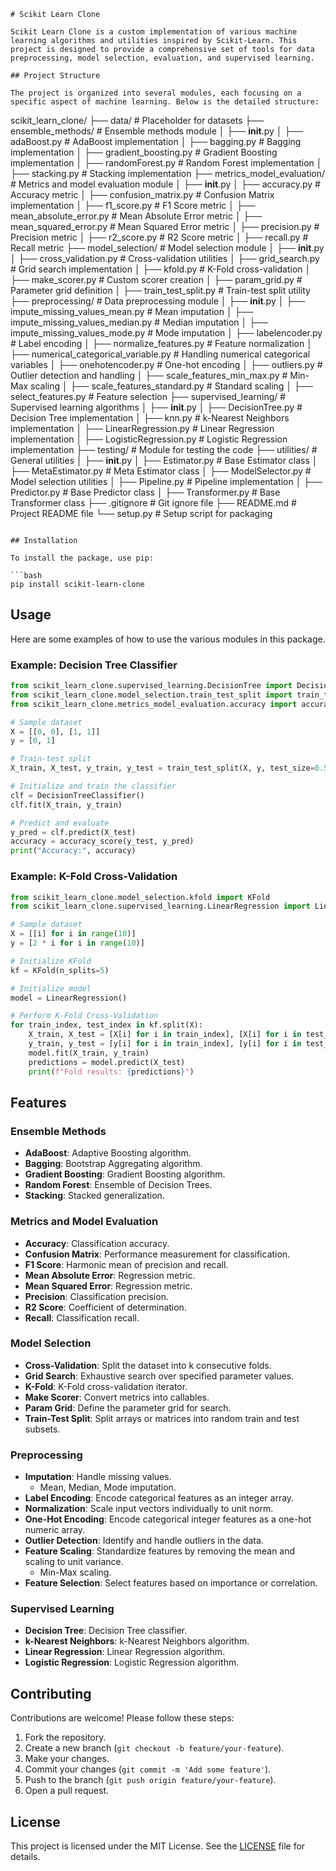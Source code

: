 ```
# Scikit Learn Clone

Scikit Learn Clone is a custom implementation of various machine learning algorithms and utilities inspired by Scikit-Learn. This project is designed to provide a comprehensive set of tools for data preprocessing, model selection, evaluation, and supervised learning.

## Project Structure

The project is organized into several modules, each focusing on a specific aspect of machine learning. Below is the detailed structure:

```
scikit_learn_clone/
├── data/                                  # Placeholder for datasets
├── ensemble_methods/                      # Ensemble methods module
│   ├── __init__.py
│   ├── adaBoost.py                        # AdaBoost implementation
│   ├── bagging.py                         # Bagging implementation
│   ├── gradient_boosting.py               # Gradient Boosting implementation
│   ├── randomForest.py                    # Random Forest implementation
│   ├── stacking.py                        # Stacking implementation
├── metrics_model_evaluation/              # Metrics and model evaluation module
│   ├── __init__.py
│   ├── accuracy.py                        # Accuracy metric
│   ├── confusion_matrix.py                # Confusion Matrix implementation
│   ├── f1_score.py                        # F1 Score metric
│   ├── mean_absolute_error.py             # Mean Absolute Error metric
│   ├── mean_squared_error.py              # Mean Squared Error metric
│   ├── precision.py                       # Precision metric
│   ├── r2_score.py                        # R2 Score metric
│   ├── recall.py                          # Recall metric
├── model_selection/                       # Model selection module
│   ├── __init__.py
│   ├── cross_validation.py                # Cross-validation utilities
│   ├── grid_search.py                     # Grid search implementation
│   ├── kfold.py                           # K-Fold cross-validation
│   ├── make_scorer.py                     # Custom scorer creation
│   ├── param_grid.py                      # Parameter grid definition
│   ├── train_test_split.py                # Train-test split utility
├── preprocessing/                         # Data preprocessing module
│   ├── __init__.py
│   ├── impute_missing_values_mean.py      # Mean imputation
│   ├── impute_missing_values_median.py    # Median imputation
│   ├── impute_missing_values_mode.py      # Mode imputation
│   ├── labelencoder.py                    # Label encoding
│   ├── normalize_features.py              # Feature normalization
│   ├── numerical_categorical_variable.py  # Handling numerical categorical variables
│   ├── onehotencoder.py                   # One-hot encoding
│   ├── outliers.py                        # Outlier detection and handling
│   ├── scale_features_min_max.py          # Min-Max scaling
│   ├── scale_features_standard.py         # Standard scaling
│   ├── select_features.py                 # Feature selection
├── supervised_learning/                   # Supervised learning algorithms
│   ├── __init__.py
│   ├── DecisionTree.py                    # Decision Tree implementation
│   ├── knn.py                             # k-Nearest Neighbors implementation
│   ├── LinearRegression.py                # Linear Regression implementation
│   ├── LogisticRegression.py              # Logistic Regression implementation
├── testing/                               # Module for testing the code
├── utilities/                             # General utilities
│   ├── __init__.py
│   ├── Estimator.py                       # Base Estimator class
│   ├── MetaEstimator.py                   # Meta Estimator class
│   ├── ModelSelector.py                   # Model selection utilities
│   ├── Pipeline.py                        # Pipeline implementation
│   ├── Predictor.py                       # Base Predictor class
│   ├── Transformer.py                     # Base Transformer class
├── .gitignore                             # Git ignore file
├── README.md                              # Project README file
└── setup.py                               # Setup script for packaging
```

## Installation

To install the package, use pip:

```bash
pip install scikit-learn-clone
```

## Usage

Here are some examples of how to use the various modules in this package.

### Example: Decision Tree Classifier

```python
from scikit_learn_clone.supervised_learning.DecisionTree import DecisionTreeClassifier
from scikit_learn_clone.model_selection.train_test_split import train_test_split
from scikit_learn_clone.metrics_model_evaluation.accuracy import accuracy_score

# Sample dataset
X = [[0, 0], [1, 1]]
y = [0, 1]

# Train-test split
X_train, X_test, y_train, y_test = train_test_split(X, y, test_size=0.5)

# Initialize and train the classifier
clf = DecisionTreeClassifier()
clf.fit(X_train, y_train)

# Predict and evaluate
y_pred = clf.predict(X_test)
accuracy = accuracy_score(y_test, y_pred)
print("Accuracy:", accuracy)
```

### Example: K-Fold Cross-Validation

```python
from scikit_learn_clone.model_selection.kfold import KFold
from scikit_learn_clone.supervised_learning.LinearRegression import LinearRegression

# Sample dataset
X = [[i] for i in range(10)]
y = [2 * i for i in range(10)]

# Initialize KFold
kf = KFold(n_splits=5)

# Initialize model
model = LinearRegression()

# Perform K-Fold Cross-Validation
for train_index, test_index in kf.split(X):
    X_train, X_test = [X[i] for i in train_index], [X[i] for i in test_index]
    y_train, y_test = [y[i] for i in train_index], [y[i] for i in test_index]
    model.fit(X_train, y_train)
    predictions = model.predict(X_test)
    print(f"Fold results: {predictions}")
```

## Features

### Ensemble Methods

- **AdaBoost**: Adaptive Boosting algorithm.
- **Bagging**: Bootstrap Aggregating algorithm.
- **Gradient Boosting**: Gradient Boosting algorithm.
- **Random Forest**: Ensemble of Decision Trees.
- **Stacking**: Stacked generalization.

### Metrics and Model Evaluation

- **Accuracy**: Classification accuracy.
- **Confusion Matrix**: Performance measurement for classification.
- **F1 Score**: Harmonic mean of precision and recall.
- **Mean Absolute Error**: Regression metric.
- **Mean Squared Error**: Regression metric.
- **Precision**: Classification precision.
- **R2 Score**: Coefficient of determination.
- **Recall**: Classification recall.

### Model Selection

- **Cross-Validation**: Split the dataset into k consecutive folds.
- **Grid Search**: Exhaustive search over specified parameter values.
- **K-Fold**: K-Fold cross-validation iterator.
- **Make Scorer**: Convert metrics into callables.
- **Param Grid**: Define the parameter grid for search.
- **Train-Test Split**: Split arrays or matrices into random train and test subsets.

### Preprocessing

- **Imputation**: Handle missing values.
  - Mean, Median, Mode imputation.
- **Label Encoding**: Encode categorical features as an integer array.
- **Normalization**: Scale input vectors individually to unit norm.
- **One-Hot Encoding**: Encode categorical integer features as a one-hot numeric array.
- **Outlier Detection**: Identify and handle outliers in the data.
- **Feature Scaling**: Standardize features by removing the mean and scaling to unit variance.
  - Min-Max scaling.
- **Feature Selection**: Select features based on importance or correlation.

### Supervised Learning

- **Decision Tree**: Decision Tree classifier.
- **k-Nearest Neighbors**: k-Nearest Neighbors algorithm.
- **Linear Regression**: Linear Regression algorithm.
- **Logistic Regression**: Logistic Regression algorithm.

## Contributing

Contributions are welcome! Please follow these steps:

1. Fork the repository.
2. Create a new branch (`git checkout -b feature/your-feature`).
3. Make your changes.
4. Commit your changes (`git commit -m 'Add some feature'`).
5. Push to the branch (`git push origin feature/your-feature`).
6. Open a pull request.

## License

This project is licensed under the MIT License. See the [LICENSE](LICENSE) file for details.
```